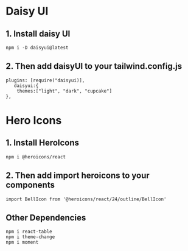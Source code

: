 # Daisy UI
## 1. Install daisy UI
    npm i -D daisyui@latest

## 2. Then add daisyUI to your tailwind.config.js
    plugins: [require("daisyui)],
       daisyui:{
        themes:["light", "dark", "cupcake"]
    },

# Hero Icons
## 1. Install HeroIcons
    npm i @heroicons/react

## 2. Then add import heroicons to your components
    import BellIcon from '@heroicons/react/24/outline/BellIcon'

## Other Dependencies
    npm i react-table
    npm i theme-change
    npm i moment